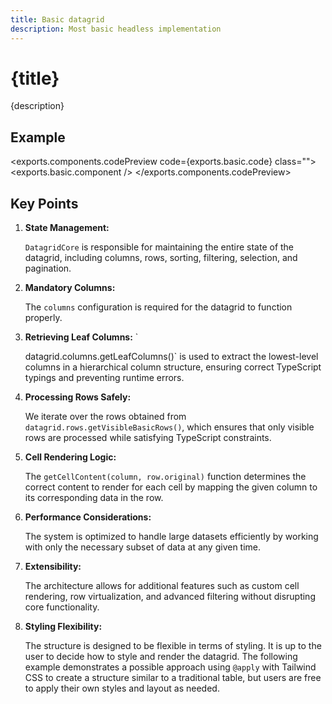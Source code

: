 ```yaml
---
title: Basic datagrid
description: Most basic headless implementation
---
```


<script>
	import {exports} from './exports.ts'
</script>

# {title}

{description}

## Example

<exports.components.codePreview code={exports.basic.code} class="">
	<exports.basic.component />
</exports.components.codePreview> 

## Key Points

1. **State Management:** 

	`DatagridCore` is responsible for maintaining the entire state of the datagrid, including columns, rows, sorting, filtering, selection, and pagination.  
2. **Mandatory Columns:** 

	The `columns` configuration is required for the datagrid to function properly.  
3. **Retrieving Leaf Columns:** `
	
	datagrid.columns.getLeafColumns()` is used to extract the lowest-level columns in a hierarchical column structure, ensuring correct TypeScript typings and preventing runtime errors.  
4. **Processing Rows Safely:** 

	We iterate over the rows obtained from `datagrid.rows.getVisibleBasicRows()`, which ensures that only visible rows are processed while satisfying TypeScript constraints.  
5. **Cell Rendering Logic:** 

	The `getCellContent(column, row.original)` function determines the correct content to render for each cell by mapping the given column to its corresponding data in the row.  
6. **Performance Considerations:** 
	
	The system is optimized to handle large datasets efficiently by working with only the necessary subset of data at any given time.  
7. **Extensibility:** 

	The architecture allows for additional features such as custom cell rendering, row virtualization, and advanced filtering without disrupting core functionality.  

8. **Styling Flexibility:** 

	The structure is designed to be flexible in terms of styling. It is up to the user to decide how to style and render the datagrid. The following example demonstrates a possible approach using `@apply` with Tailwind CSS to create a structure similar to a traditional table, but users are free to apply their own styles and layout as needed.  

